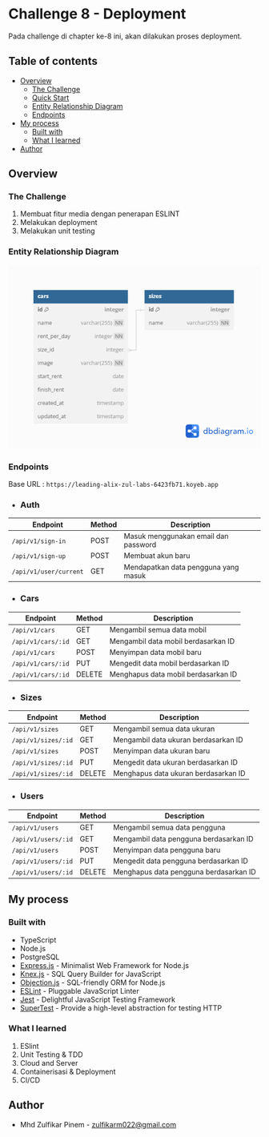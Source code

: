 # Challenge 8 - Deployment

Pada challenge di chapter ke-8 ini, akan dilakukan proses deployment.

## Table of contents

- [Overview](#overview)
  - [The Challenge](#the-challenge)
  - [Quick Start](#quick-start)
  - [Entity Relationship Diagram](#entity-relationship-diagram)
  - [Endpoints](#endpoints)
- [My process](#my-process)
  - [Built with](#built-with)
  - [What I learned](#what-i-learned)
- [Author](#author)

## Overview

### The Challenge

1. Membuat fitur media dengan penerapan ESLINT
2. Melakukan deployment
3. Melakukan unit testing

### Entity Relationship Diagram

![](./erd.png)

### Endpoints

Base URL : `https://leading-alix-zul-labs-6423fb71.koyeb.app`

- ### Auth

| Endpoint               | Method | Description                          |
| ---------------------- | ------ | ------------------------------------ |
| `/api/v1/sign-in`      | POST   | Masuk menggunakan email dan password |
| `/api/v1/sign-up`      | POST   | Membuat akun baru                    |
| `/api/v1/user/current` | GET    | Mendapatkan data pengguna yang masuk |

- ### Cars

| Endpoint           | Method | Description                         |
| ------------------ | ------ | ----------------------------------- |
| `/api/v1/cars`     | GET    | Mengambil semua data mobil          |
| `/api/v1/cars/:id` | GET    | Mengambil data mobil berdasarkan ID |
| `/api/v1/cars`     | POST   | Menyimpan data mobil baru           |
| `/api/v1/cars/:id` | PUT    | Mengedit data mobil berdasarkan ID  |
| `/api/v1/cars/:id` | DELETE | Menghapus data mobil berdasarkan ID |

- ### Sizes

| Endpoint            | Method | Description                          |
| ------------------- | ------ | ------------------------------------ |
| `/api/v1/sizes`     | GET    | Mengambil semua data ukuran          |
| `/api/v1/sizes/:id` | GET    | Mengambil data ukuran berdasarkan ID |
| `/api/v1/sizes`     | POST   | Menyimpan data ukuran baru           |
| `/api/v1/sizes/:id` | PUT    | Mengedit data ukuran berdasarkan ID  |
| `/api/v1/sizes/:id` | DELETE | Menghapus data ukuran berdasarkan ID |

- ### Users

| Endpoint            | Method | Description                            |
| ------------------- | ------ | -------------------------------------- |
| `/api/v1/users`     | GET    | Mengambil semua data pengguna          |
| `/api/v1/users/:id` | GET    | Mengambil data pengguna berdasarkan ID |
| `/api/v1/users`     | POST   | Menyimpan data pengguna baru           |
| `/api/v1/users/:id` | PUT    | Mengedit data pengguna berdasarkan ID  |
| `/api/v1/users/:id` | DELETE | Menghapus data pengguna berdasarkan ID |

## My process

### Built with

- TypeScript
- Node.js
- PostgreSQL
- [Express.js](https://expressjs.com/) - Minimalist Web Framework for Node.js
- [Knex.js](https://knexjs.org/) - SQL Query Builder for JavaScript
- [Objection.js](https://vincit.github.io/objection.js/) - SQL-friendly ORM for Node.js
- [ESLint](https://eslint.org/) - Pluggable JavaScript Linter
- [Jest](https://jestjs.io/) - Delightful JavaScript Testing Framework
- [SuperTest](https://www.npmjs.com/package/supertest) - Provide a high-level abstraction for testing HTTP

### What I learned

1. ESlint
2. Unit Testing & TDD
3. Cloud and Server
4. Containerisasi & Deployment
5. CI/CD

## Author

- Mhd Zulfikar Pinem - [zulfikarm022@gmail.com](mailto:zulfikarm022@gmail.com)
